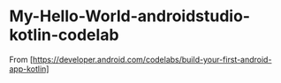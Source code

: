 # My-Hello-World-androidstudio-kotlin-codelab

From [https://developer.android.com/codelabs/build-your-first-android-app-kotlin]
